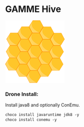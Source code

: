 # GAMME Hive

![Hive](https://raw.githubusercontent.com/MelonSmasher/GAMME-Hive/master/hive.png)


### Drone Install:

Install java8 and optionally ConEmu.

```shell
choco install javaruntime jdk8 -y
choco install conemu -y
```


